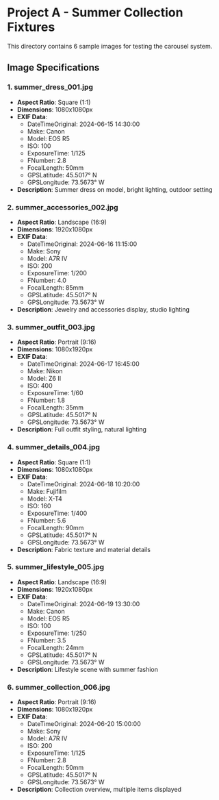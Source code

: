 # Project A - Summer Collection Fixtures

This directory contains 6 sample images for testing the carousel system.

## Image Specifications

### 1. summer_dress_001.jpg

- **Aspect Ratio**: Square (1:1)
- **Dimensions**: 1080x1080px
- **EXIF Data**:
  - DateTimeOriginal: 2024-06-15 14:30:00
  - Make: Canon
  - Model: EOS R5
  - ISO: 100
  - ExposureTime: 1/125
  - FNumber: 2.8
  - FocalLength: 50mm
  - GPSLatitude: 45.5017° N
  - GPSLongitude: 73.5673° W
- **Description**: Summer dress on model, bright lighting, outdoor setting

### 2. summer_accessories_002.jpg

- **Aspect Ratio**: Landscape (16:9)
- **Dimensions**: 1920x1080px
- **EXIF Data**:
  - DateTimeOriginal: 2024-06-16 11:15:00
  - Make: Sony
  - Model: A7R IV
  - ISO: 200
  - ExposureTime: 1/200
  - FNumber: 4.0
  - FocalLength: 85mm
  - GPSLatitude: 45.5017° N
  - GPSLongitude: 73.5673° W
- **Description**: Jewelry and accessories display, studio lighting

### 3. summer_outfit_003.jpg

- **Aspect Ratio**: Portrait (9:16)
- **Dimensions**: 1080x1920px
- **EXIF Data**:
  - DateTimeOriginal: 2024-06-17 16:45:00
  - Make: Nikon
  - Model: Z6 II
  - ISO: 400
  - ExposureTime: 1/60
  - FNumber: 1.8
  - FocalLength: 35mm
  - GPSLatitude: 45.5017° N
  - GPSLongitude: 73.5673° W
- **Description**: Full outfit styling, natural lighting

### 4. summer_details_004.jpg

- **Aspect Ratio**: Square (1:1)
- **Dimensions**: 1080x1080px
- **EXIF Data**:
  - DateTimeOriginal: 2024-06-18 10:20:00
  - Make: Fujifilm
  - Model: X-T4
  - ISO: 160
  - ExposureTime: 1/400
  - FNumber: 5.6
  - FocalLength: 90mm
  - GPSLatitude: 45.5017° N
  - GPSLongitude: 73.5673° W
- **Description**: Fabric texture and material details

### 5. summer_lifestyle_005.jpg

- **Aspect Ratio**: Landscape (16:9)
- **Dimensions**: 1920x1080px
- **EXIF Data**:
  - DateTimeOriginal: 2024-06-19 13:30:00
  - Make: Canon
  - Model: EOS R5
  - ISO: 100
  - ExposureTime: 1/250
  - FNumber: 3.5
  - FocalLength: 24mm
  - GPSLatitude: 45.5017° N
  - GPSLongitude: 73.5673° W
- **Description**: Lifestyle scene with summer fashion

### 6. summer_collection_006.jpg

- **Aspect Ratio**: Portrait (9:16)
- **Dimensions**: 1080x1920px
- **EXIF Data**:
  - DateTimeOriginal: 2024-06-20 15:00:00
  - Make: Sony
  - Model: A7R IV
  - ISO: 200
  - ExposureTime: 1/125
  - FNumber: 2.8
  - FocalLength: 50mm
  - GPSLatitude: 45.5017° N
  - GPSLongitude: 73.5673° W
- **Description**: Collection overview, multiple items displayed
